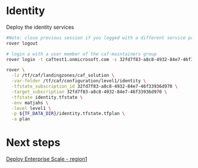 
# Identity
Deploy the identity services

```bash
#Note: close previous session if you logged with a different service principal using --impersonate-sp-from-keyvault-url
rover logout

# login a with a user member of the caf-maintainers group
rover login -t caftest1.onmicrosoft.com -s 32fd7f83-a8c8-4932-84e7-46f33936d970

rover \
  -lz /tf/caf/landingzones/caf_solution \
  -var-folder /tf/caf/configuration/level1/identity \
  -tfstate_subscription_id 32fd7f83-a8c8-4932-84e7-46f33936d970 \
  -target_subscription 32fd7f83-a8c8-4932-84e7-46f33936d970 \
  -tfstate identity.tfstate \
  -env matjahs \
  -level level1 \
  -p ${TF_DATA_DIR}/identity.tfstate.tfplan \
  -a plan

```


# Next steps

[Deploy Enterprise Scale - region1](../../level1/alz/region1/readme.md)
